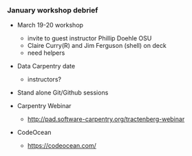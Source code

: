 ### January workshop debrief

* March 19-20 workshop
	* invite to guest instructor Phillip Doehle OSU
	* Claire Curry(R) and Jim Ferguson (shell) on deck
	* need helpers

* Data Carpentry date
	* instructors?

* Stand alone Git/Github sessions 

* Carpentry Webinar
	* http://pad.software-carpentry.org/tractenberg-webinar

* CodeOcean
	* https://codeocean.com/